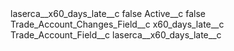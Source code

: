 <?xml version="1.0" encoding="UTF-8"?>
<CustomMetadata xmlns="http://soap.sforce.com/2006/04/metadata" xmlns:xsi="http://www.w3.org/2001/XMLSchema-instance" xmlns:xsd="http://www.w3.org/2001/XMLSchema">
    <label>laserca__x60_days_late__c</label>
    <protected>false</protected>
    <values>
        <field>Active__c</field>
        <value xsi:type="xsd:boolean">false</value>
    </values>
    <values>
        <field>Trade_Account_Changes_Field__c</field>
        <value xsi:type="xsd:string">x60_days_late__c</value>
    </values>
    <values>
        <field>Trade_Account_Field__c</field>
        <value xsi:type="xsd:string">laserca__x60_days_late__c</value>
    </values>
</CustomMetadata>
